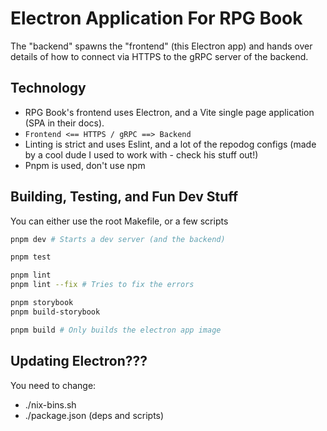 # Electron Application For RPG Book

The "backend" spawns the "frontend" (this Electron app) and hands over details of how to connect via HTTPS to the gRPC server of the backend.

## Technology

- RPG Book's frontend uses Electron, and a Vite single page application (SPA in their docs).
- `Frontend <== HTTPS / gRPC ==> Backend`
- Linting is strict and uses Eslint, and a lot of the repodog configs (made by a cool dude I used to work with - check his stuff out!)
- Pnpm is used, don't use npm

## Building, Testing, and Fun Dev Stuff

You can either use the root Makefile, or a few scripts

```sh
pnpm dev # Starts a dev server (and the backend)

pnpm test

pnpm lint
pnpm lint --fix # Tries to fix the errors

pnpm storybook
pnpm build-storybook

pnpm build # Only builds the electron app image
```

## Updating Electron???

You need to change:

- ./nix-bins.sh
- ./package.json (deps and scripts)
